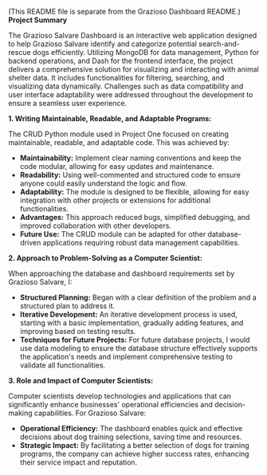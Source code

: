 (This README file is separate from the Grazioso Dashboard README.)
**Project Summary**

The Grazioso Salvare Dashboard is an interactive web application designed to help Grazioso Salvare identify and categorize potential search-and-rescue dogs efficiently. Utilizing MongoDB for data management, Python for backend operations, and Dash for the frontend interface, the project delivers a comprehensive solution for visualizing and interacting with animal shelter data. It includes functionalities for filtering, searching, and visualizing data dynamically. Challenges such as data compatibility and user interface adaptability were addressed throughout the development to ensure a seamless user experience.

**1.	Writing Maintainable, Readable, and Adaptable Programs:**

The CRUD Python module used in Project One focused on creating maintainable, readable, and adaptable code. This was achieved by:
-	**Maintainability:** Implement clear naming conventions and keep the code modular, allowing for easy updates and maintenance.
- **Readability:** Using well-commented and structured code to ensure anyone could easily understand the logic and flow.
-	**Adaptability:** The module is designed to be flexible, allowing for easy integration with other projects or extensions for additional functionalities.
-	**Advantages:** This approach reduced bugs, simplified debugging, and improved collaboration with other developers.
-	**Future Use:** The CRUD module can be adapted for other database-driven applications requiring robust data management capabilities.

**2.	Approach to Problem-Solving as a Computer Scientist:**

When approaching the database and dashboard requirements set by Grazioso Salvare, I:
- **Structured Planning:** Began with a clear definition of the problem and a structured plan to address it.
- **Iterative Development:** An iterative development process is used, starting with a basic implementation, gradually adding features, and improving based on testing results.
- **Techniques for Future Projects:** For future database projects, I would use data modeling to ensure the database structure effectively supports the application's needs and implement comprehensive testing to validate all functionalities.

**3.	Role and Impact of Computer Scientists:**

Computer scientists develop technologies and applications that can significantly enhance businesses' operational efficiencies and decision-making capabilities. For Grazioso Salvare:
-	**Operational Efficiency:** The dashboard enables quick and effective decisions about dog training selections, saving time and resources.
-	**Strategic Impact:** By facilitating a better selection of dogs for training programs, the company can achieve higher success rates, enhancing their service impact and reputation.

